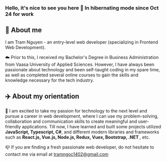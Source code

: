 ### Hello, it's nice to see you here 👋 In hibernating mode since Oct 24 for work

## 💫 About me

I am Tram Nguyen - an entry-level web developer (specializing in Frontend Web Development).

☁️ Prior to this, I received my Bachelor's Degree in Business Administration from Vaasa University of Applied Sciences. However, I have always been passionate about technology and been self-taught coding in my spare time, as well as completed several online courses to gain the skills and knowledge necessary for the tech industry.

## ✈️ About my orientation

🌱 I am excited to take my passion for technology to the next level and pursue a career in web development, where I can use my problem-solving, collaboration and communication skills to create meaningful and user-friendly applications. Till now, I have learned and built some projects utilized <strong>JavaScript, Typescript, C#</strong>, and different modern libraries and frameworks such as <strong>React.js, Vue.js, Node.js, Redux, Vuex, Bootstrap, .NET </strong>, etc.

📪  If you are finding a fresh passionate web developer, do not hesitate to contact me via email at [tramngoc1402@gmail.com](tramngoc1402@gmail.com)

